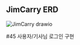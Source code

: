  ## JimCarry ERD
![JimCarry drawio](https://github.com/user-attachments/assets/b15e39b0-3bf3-4626-ade4-45b3a69455cb)

#45 사용자/기사님 로그인 구현
